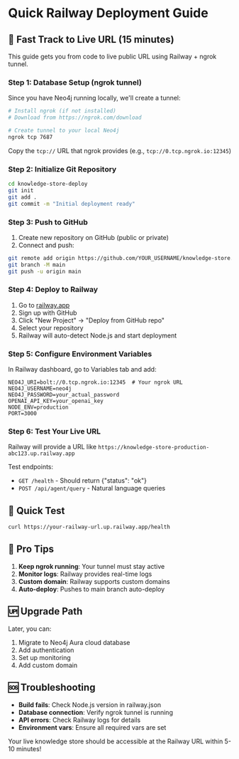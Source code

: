 # Quick Railway Deployment Guide

## 🚀 Fast Track to Live URL (15 minutes)

This guide gets you from code to live public URL using Railway + ngrok tunnel.

### Step 1: Database Setup (ngrok tunnel)

Since you have Neo4j running locally, we'll create a tunnel:

```bash
# Install ngrok (if not installed)
# Download from https://ngrok.com/download

# Create tunnel to your local Neo4j
ngrok tcp 7687
```

Copy the `tcp://` URL that ngrok provides (e.g., `tcp://0.tcp.ngrok.io:12345`)

### Step 2: Initialize Git Repository

```bash
cd knowledge-store-deploy
git init
git add .
git commit -m "Initial deployment ready"
```

### Step 3: Push to GitHub

1. Create new repository on GitHub (public or private)
2. Connect and push:

```bash
git remote add origin https://github.com/YOUR_USERNAME/knowledge-store.git
git branch -M main
git push -u origin main
```

### Step 4: Deploy to Railway

1. Go to [railway.app](https://railway.app)
2. Sign up with GitHub
3. Click "New Project" → "Deploy from GitHub repo"
4. Select your repository
5. Railway will auto-detect Node.js and start deployment

### Step 5: Configure Environment Variables

In Railway dashboard, go to Variables tab and add:

```
NEO4J_URI=bolt://0.tcp.ngrok.io:12345  # Your ngrok URL
NEO4J_USERNAME=neo4j
NEO4J_PASSWORD=your_actual_password
OPENAI_API_KEY=your_openai_key
NODE_ENV=production
PORT=3000
```

### Step 6: Test Your Live URL

Railway will provide a URL like `https://knowledge-store-production-abc123.up.railway.app`

Test endpoints:
- `GET /health` - Should return {"status": "ok"}
- `POST /api/agent/query` - Natural language queries

## 🎯 Quick Test

```bash
curl https://your-railway-url.up.railway.app/health
```

## 🔧 Pro Tips

1. **Keep ngrok running**: Your tunnel must stay active
2. **Monitor logs**: Railway provides real-time logs
3. **Custom domain**: Railway supports custom domains
4. **Auto-deploy**: Pushes to main branch auto-deploy

## 🆙 Upgrade Path

Later, you can:
1. Migrate to Neo4j Aura cloud database
2. Add authentication
3. Set up monitoring
4. Add custom domain

## 🆘 Troubleshooting

- **Build fails**: Check Node.js version in railway.json
- **Database connection**: Verify ngrok tunnel is running
- **API errors**: Check Railway logs for details
- **Environment vars**: Ensure all required vars are set

Your live knowledge store should be accessible at the Railway URL within 5-10 minutes!
